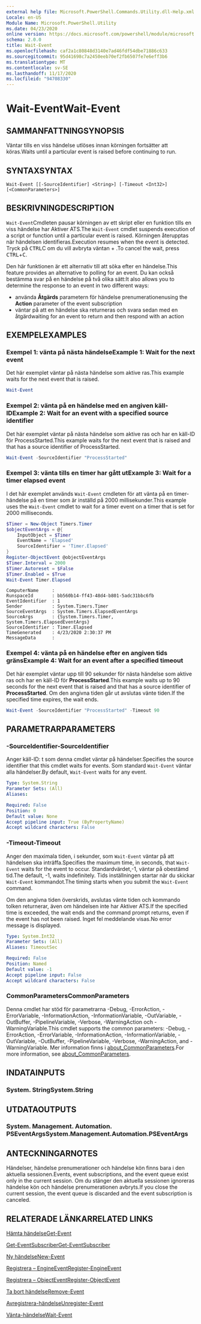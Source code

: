 ```yaml
---
external help file: Microsoft.PowerShell.Commands.Utility.dll-Help.xml
Locale: en-US
Module Name: Microsoft.PowerShell.Utility
ms.date: 04/23/2020
online version: https://docs.microsoft.com/powershell/module/microsoft.powershell.utility/wait-event?view=powershell-7.2&WT.mc_id=ps-gethelp
schema: 2.0.0
title: Wait-Event
ms.openlocfilehash: caf2a1c80848d3140e7ad46fdf54dbe71886c633
ms.sourcegitcommit: 95d41698c7a2450eeb70ef2fb6507fe7e6eff3b6
ms.translationtype: MT
ms.contentlocale: sv-SE
ms.lasthandoff: 11/17/2020
ms.locfileid: "94708330"
---
```

# <span data-ttu-id="8195f-102">Wait-Event</span><span class="sxs-lookup"><span data-stu-id="8195f-102">Wait-Event</span></span>

## <span data-ttu-id="8195f-103">SAMMANFATTNING</span><span class="sxs-lookup"><span data-stu-id="8195f-103">SYNOPSIS</span></span>
<span data-ttu-id="8195f-104">Väntar tills en viss händelse utlöses innan körningen fortsätter att köras.</span><span class="sxs-lookup"><span data-stu-id="8195f-104">Waits until a particular event is raised before continuing to run.</span></span>

## <span data-ttu-id="8195f-105">SYNTAX</span><span class="sxs-lookup"><span data-stu-id="8195f-105">SYNTAX</span></span>

```
Wait-Event [[-SourceIdentifier] <String>] [-Timeout <Int32>] [<CommonParameters>]
```

## <span data-ttu-id="8195f-106">BESKRIVNING</span><span class="sxs-lookup"><span data-stu-id="8195f-106">DESCRIPTION</span></span>

<span data-ttu-id="8195f-107">`Wait-Event`Cmdleten pausar körningen av ett skript eller en funktion tills en viss händelse har Aktiver ATS.</span><span class="sxs-lookup"><span data-stu-id="8195f-107">The `Wait-Event` cmdlet suspends execution of a script or function until a particular event is raised.</span></span> <span data-ttu-id="8195f-108">Körningen återupptas när händelsen identifieras.</span><span class="sxs-lookup"><span data-stu-id="8195f-108">Execution resumes when the event is detected.</span></span> <span data-ttu-id="8195f-109">Tryck på <kbd>CTRL</kbd>C om du vill avbryta väntan + <kbd></kbd>.</span><span class="sxs-lookup"><span data-stu-id="8195f-109">To cancel the wait, press <kbd>CTRL</kbd>+<kbd>C</kbd>.</span></span>

<span data-ttu-id="8195f-110">Den här funktionen är ett alternativ till att söka efter en händelse.</span><span class="sxs-lookup"><span data-stu-id="8195f-110">This feature provides an alternative to polling for an event.</span></span> <span data-ttu-id="8195f-111">Du kan också bestämma svar på en händelse på två olika sätt:</span><span class="sxs-lookup"><span data-stu-id="8195f-111">It also allows you to determine the response to an event in two different ways:</span></span>

- <span data-ttu-id="8195f-112">använda **Åtgärds** parametern för händelse prenumerationen</span><span class="sxs-lookup"><span data-stu-id="8195f-112">using the **Action** parameter of the event subscription</span></span>
- <span data-ttu-id="8195f-113">väntar på att en händelse ska returneras och svara sedan med en åtgärd</span><span class="sxs-lookup"><span data-stu-id="8195f-113">waiting for an event to return and then respond with an action</span></span>

## <span data-ttu-id="8195f-114">EXEMPEL</span><span class="sxs-lookup"><span data-stu-id="8195f-114">EXAMPLES</span></span>

### <span data-ttu-id="8195f-115">Exempel 1: vänta på nästa händelse</span><span class="sxs-lookup"><span data-stu-id="8195f-115">Example 1: Wait for the next event</span></span>

<span data-ttu-id="8195f-116">Det här exemplet väntar på nästa händelse som aktive ras.</span><span class="sxs-lookup"><span data-stu-id="8195f-116">This example waits for the next event that is raised.</span></span>

```powershell
Wait-Event
```

### <span data-ttu-id="8195f-117">Exempel 2: vänta på en händelse med en angiven käll-ID</span><span class="sxs-lookup"><span data-stu-id="8195f-117">Example 2: Wait for an event with a specified source identifier</span></span>

<span data-ttu-id="8195f-118">Det här exemplet väntar på nästa händelse som aktive ras och har en käll-ID för ProcessStarted.</span><span class="sxs-lookup"><span data-stu-id="8195f-118">This example waits for the next event that is raised and that has a source identifier of ProcessStarted.</span></span>

```powershell
Wait-Event -SourceIdentifier "ProcessStarted"
```

### <span data-ttu-id="8195f-119">Exempel 3: vänta tills en timer har gått ut</span><span class="sxs-lookup"><span data-stu-id="8195f-119">Example 3: Wait for a timer elapsed event</span></span>

<span data-ttu-id="8195f-120">I det här exemplet används `Wait-Event` cmdleten för att vänta på en timer-händelse på en timer som är inställd på 2000 millisekunder.</span><span class="sxs-lookup"><span data-stu-id="8195f-120">This example uses the `Wait-Event` cmdlet to wait for a timer event on a timer that is set for 2000 milliseconds.</span></span>

```powershell
$Timer = New-Object Timers.Timer
$objectEventArgs = @{
    InputObject = $Timer
    EventName = 'Elapsed'
    SourceIdentifier = 'Timer.Elapsed'
}
Register-ObjectEvent @objectEventArgs
$Timer.Interval = 2000
$Timer.Autoreset = $False
$Timer.Enabled = $True
Wait-Event Timer.Elapsed
```

```Output
ComputerName     :
RunspaceId       : bb560b14-ff43-48d4-b801-5adc31bbc6fb
EventIdentifier  : 1
Sender           : System.Timers.Timer
SourceEventArgs  : System.Timers.ElapsedEventArgs
SourceArgs       : {System.Timers.Timer, System.Timers.ElapsedEventArgs}
SourceIdentifier : Timer.Elapsed
TimeGenerated    : 4/23/2020 2:30:37 PM
MessageData      :
```

### <span data-ttu-id="8195f-121">Exempel 4: vänta på en händelse efter en angiven tids gräns</span><span class="sxs-lookup"><span data-stu-id="8195f-121">Example 4: Wait for an event after a specified timeout</span></span>

<span data-ttu-id="8195f-122">Det här exemplet väntar upp till 90 sekunder för nästa händelse som aktive ras och har en käll-ID för **ProcessStarted**.</span><span class="sxs-lookup"><span data-stu-id="8195f-122">This example waits up to 90 seconds for the next event that is raised and that has a source identifier of **ProcessStarted**.</span></span> <span data-ttu-id="8195f-123">Om den angivna tiden går ut avslutas vänte tiden.</span><span class="sxs-lookup"><span data-stu-id="8195f-123">If the specified time expires, the wait ends.</span></span>

```powershell
Wait-Event -SourceIdentifier "ProcessStarted" -Timeout 90
```

## <span data-ttu-id="8195f-124">PARAMETRAR</span><span class="sxs-lookup"><span data-stu-id="8195f-124">PARAMETERS</span></span>

### <span data-ttu-id="8195f-125">-SourceIdentifier</span><span class="sxs-lookup"><span data-stu-id="8195f-125">-SourceIdentifier</span></span>

<span data-ttu-id="8195f-126">Anger käll-ID: t som denna cmdlet väntar på händelser.</span><span class="sxs-lookup"><span data-stu-id="8195f-126">Specifies the source identifier that this cmdlet waits for events.</span></span>
<span data-ttu-id="8195f-127">Som standard `Wait-Event` väntar alla händelser.</span><span class="sxs-lookup"><span data-stu-id="8195f-127">By default, `Wait-Event` waits for any event.</span></span>

```yaml
Type: System.String
Parameter Sets: (All)
Aliases:

Required: False
Position: 0
Default value: None
Accept pipeline input: True (ByPropertyName)
Accept wildcard characters: False
```

### <span data-ttu-id="8195f-128">-Timeout</span><span class="sxs-lookup"><span data-stu-id="8195f-128">-Timeout</span></span>

<span data-ttu-id="8195f-129">Anger den maximala tiden, i sekunder, som `Wait-Event` väntar på att händelsen ska inträffa.</span><span class="sxs-lookup"><span data-stu-id="8195f-129">Specifies the maximum time, in seconds, that `Wait-Event` waits for the event to occur.</span></span> <span data-ttu-id="8195f-130">Standardvärdet,-1, väntar på obestämd tid.</span><span class="sxs-lookup"><span data-stu-id="8195f-130">The default, -1, waits indefinitely.</span></span> <span data-ttu-id="8195f-131">Tids inställningen startar när du skickar `Wait-Event` kommandot.</span><span class="sxs-lookup"><span data-stu-id="8195f-131">The timing starts when you submit the `Wait-Event` command.</span></span>

<span data-ttu-id="8195f-132">Om den angivna tiden överskrids, avslutas vänte tiden och kommando tolken returnerar, även om händelsen inte har Aktiver ATS.</span><span class="sxs-lookup"><span data-stu-id="8195f-132">If the specified time is exceeded, the wait ends and the command prompt returns, even if the event has not been raised.</span></span> <span data-ttu-id="8195f-133">Inget fel meddelande visas.</span><span class="sxs-lookup"><span data-stu-id="8195f-133">No error message is displayed.</span></span>

```yaml
Type: System.Int32
Parameter Sets: (All)
Aliases: TimeoutSec

Required: False
Position: Named
Default value: -1
Accept pipeline input: False
Accept wildcard characters: False
```

### <span data-ttu-id="8195f-134">CommonParameters</span><span class="sxs-lookup"><span data-stu-id="8195f-134">CommonParameters</span></span>

<span data-ttu-id="8195f-135">Denna cmdlet har stöd för parametrarna -Debug, -ErrorAction, -ErrorVariable, -InformationAction, -InformationVariable, -OutVariable, -OutBuffer, -PipelineVariable, -Verbose, -WarningAction och -WarningVariable.</span><span class="sxs-lookup"><span data-stu-id="8195f-135">This cmdlet supports the common parameters: -Debug, -ErrorAction, -ErrorVariable, -InformationAction, -InformationVariable, -OutVariable, -OutBuffer, -PipelineVariable, -Verbose, -WarningAction, and -WarningVariable.</span></span> <span data-ttu-id="8195f-136">Mer information finns i [about_CommonParameters](https://go.microsoft.com/fwlink/?LinkID=113216).</span><span class="sxs-lookup"><span data-stu-id="8195f-136">For more information, see [about_CommonParameters](https://go.microsoft.com/fwlink/?LinkID=113216).</span></span>

## <span data-ttu-id="8195f-137">INDATA</span><span class="sxs-lookup"><span data-stu-id="8195f-137">INPUTS</span></span>

### <span data-ttu-id="8195f-138">System. String</span><span class="sxs-lookup"><span data-stu-id="8195f-138">System.String</span></span>

## <span data-ttu-id="8195f-139">UTDATA</span><span class="sxs-lookup"><span data-stu-id="8195f-139">OUTPUTS</span></span>

### <span data-ttu-id="8195f-140">System. Management. Automation. PSEventArgs</span><span class="sxs-lookup"><span data-stu-id="8195f-140">System.Management.Automation.PSEventArgs</span></span>

## <span data-ttu-id="8195f-141">ANTECKNINGAR</span><span class="sxs-lookup"><span data-stu-id="8195f-141">NOTES</span></span>

<span data-ttu-id="8195f-142">Händelser, händelse prenumerationer och händelse kön finns bara i den aktuella sessionen.</span><span class="sxs-lookup"><span data-stu-id="8195f-142">Events, event subscriptions, and the event queue exist only in the current session.</span></span> <span data-ttu-id="8195f-143">Om du stänger den aktuella sessionen ignoreras händelse kön och händelse prenumerationen avbryts.</span><span class="sxs-lookup"><span data-stu-id="8195f-143">If you close the current session, the event queue is discarded and the event subscription is canceled.</span></span>

## <span data-ttu-id="8195f-144">RELATERADE LÄNKAR</span><span class="sxs-lookup"><span data-stu-id="8195f-144">RELATED LINKS</span></span>

[<span data-ttu-id="8195f-145">Hämta händelse</span><span class="sxs-lookup"><span data-stu-id="8195f-145">Get-Event</span></span>](Get-Event.md)

[<span data-ttu-id="8195f-146">Get-EventSubscriber</span><span class="sxs-lookup"><span data-stu-id="8195f-146">Get-EventSubscriber</span></span>](Get-EventSubscriber.md)

[<span data-ttu-id="8195f-147">Ny händelse</span><span class="sxs-lookup"><span data-stu-id="8195f-147">New-Event</span></span>](New-Event.md)

[<span data-ttu-id="8195f-148">Registrera – EngineEvent</span><span class="sxs-lookup"><span data-stu-id="8195f-148">Register-EngineEvent</span></span>](Register-EngineEvent.md)

[<span data-ttu-id="8195f-149">Registrera – ObjectEvent</span><span class="sxs-lookup"><span data-stu-id="8195f-149">Register-ObjectEvent</span></span>](Register-ObjectEvent.md)

[<span data-ttu-id="8195f-150">Ta bort händelse</span><span class="sxs-lookup"><span data-stu-id="8195f-150">Remove-Event</span></span>](Remove-Event.md)

[<span data-ttu-id="8195f-151">Avregistrera-händelse</span><span class="sxs-lookup"><span data-stu-id="8195f-151">Unregister-Event</span></span>](Unregister-Event.md)

[<span data-ttu-id="8195f-152">Vänta-händelse</span><span class="sxs-lookup"><span data-stu-id="8195f-152">Wait-Event</span></span>](Wait-Event.md)

